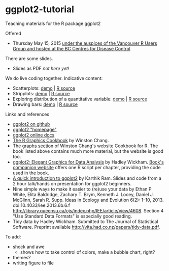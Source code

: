 ggplot2-tutorial
================

Teaching materials for the R package ggplot2

Offered
  * Thursday May 15, 2015 [under the auspices of the Vancouver R Users Group and hosted at the BC Centres for Disease Control](http://www.meetup.com/Vancouver-R-Users-Group-data-analysis-statistics/events/164489182/)
  
There are some slides.

  * Slides as PDF *not here yet!*
  
We do live coding together. Indicative content:

  * Scatterplots: [demo](../master/gapminder-ggplot2-scatterplot.md) | [R source](../master/gapminder-ggplot2-scatterplot.r)
  * Stripplots: [demo](../master/gapminder-ggplot2-stripplot.md) | [R source](../master/gapminder-ggplot2-stripplot.r)
  * Exploring distribution of a quantitative variable: [demo](../master/gapminder-ggplot2-univariate-quantitative.md) | [R source](../master/gapminder-ggplot2-univariate-quantitative.r)
  * Drawing bars: [demo](../master/gapminder-ggplot2-univariate-factor.md) | [R source](../master/gapminder-ggplot2-univariate-factor.r)
  
Links and references

  * [ggplot2 on github](https://github.com/hadley/ggplot2)
  * [ggplot2 "homepage"](http://ggplot2.org)
  * [ggplot2 online docs](http://docs.ggplot2.org/current/)
  * [The R Graphics Cookbook](http://shop.oreilly.com/product/0636920023135.do) by Winston Chang.
  * The [graphs section](http://www.cookbook-r.com/Graphs/) of Winston Chang's website Cookbook for R. The book listed above contains much more material, but the website is good too.
  * [ggplot2: Elegant Graphics for Data Analysis](http://www.amazon.com/dp/0387981403/ref=cm_sw_su_dp?tag=ggplot2-20) by Hadley Wickham. [Book's companion website](http://ggplot2.org/book/) offers one R script per chapter, providing the code used in the book.
  * [A quick introduction to ggplot2](http://inundata.org/2013/04/10/a-quick-introduction-to-ggplot2/) by Karthik Ram. Slides and code from a 2 hour talk/hands on presentation for ggplot2 beginners.
  * Nine simple ways to make it easier to (re)use your data by Ethan P White, Elita Baldridge, Zachary T. Brym, Kenneth J. Locey, Daniel J. McGlinn, Sarah R. Supp. Ideas in Ecology and Evolution 6(2): 1–10, 2013. doi:10.4033/iee.2013.6b.6.f <http://library.queensu.ca/ojs/index.php/IEE/article/view/4608>. Section 4 "Use Standard Data Formats" is especially good reading.
  * Tidy data by Hadley Wickham. Submitted to The Journal of Statistical Software. Preprint available <http://vita.had.co.nz/papers/tidy-data.pdf>.  
  
To add:

  * shock and awe
    - shows how to take control of colors, make a bubble chart, right?
  * themes?
  * writing figure to file
  


